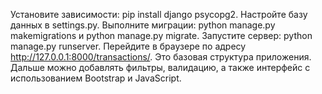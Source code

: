 Установите зависимости: pip install django psycopg2.
Настройте базу данных в settings.py.
Выполните миграции: python manage.py makemigrations и python manage.py migrate.
Запустите сервер: python manage.py runserver.
Перейдите в браузере по адресу http://127.0.0.1:8000/transactions/.
Это базовая структура приложения. Дальше можно добавлять фильтры, валидацию, а также интерфейс с использованием Bootstrap и JavaScript.